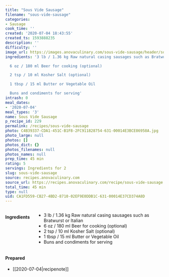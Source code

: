 ```yaml
---
title: "Sous Vide Sausage"
filename: "sous-vide-sausage"
categories:
- Sausage
cook_time: ''
created: '2020-07-04 18:43:55'
created_ts: 1593888235
description: ''
difficulty: ''
image_url: https://images.anovaculinary.com/sous-vide-sausage/header/sous-vide-sausage-header-og.jpg
ingredients: '3 lb / 1.36 kg Raw natural casing sausages such as Bratwurst or Italian

  6 oz / 180 ml Beer for cooking (optional)

  2 tsp / 10 ml Kosher Salt (optional)

  1 tbsp / 15 ml Butter or Vegetable Oil

  Buns and condiments for serving'
intrash: 0
meal_dates:
- '2020-07-04'
meal_types: '3'
name: Sous Vide Sausage
p_recipe_id: 229
permalink: /recipes/sous-vide-sausage
photo: C4B39337-CDA1-451C-B1F8-2FC911828754-631-00014E3BCE86958A.jpg
photo_large: null
photos: []
photos_dict: {}
photos_filenames: null
photos_names: null
prep_time: 45 min
rating: 5
servings: Ingredients for 2
slug: sous-vide-sausage
source: recipes.anovaculinary.com
source_url: https://recipes.anovaculinary.com/recipe/sous-vide-sausage
total_time: 45 min
type: null
uid: CA1FD559-CB27-4BD2-8710-02EF9E0DDB1C-631-00014E37CD374A8D
---
```

<div class="large-8 medium-7 columns" id="writeup">	</div><!-- #writeup -->
</div><!-- #row-one -->
<div class="row" id="row-two">	<div class="medium-4 small-5 columns"><h4 id="ingredients">Ingredients</h4><div class="box box-ingredients content"><ul>
<li>3 lb / 1.36 kg Raw natural casing sausages such as Bratwurst or Italian</li>
<li>6 oz / 180 ml Beer for cooking (optional)</li>
<li>2 tsp / 10 ml Kosher Salt (optional)</li>
<li>1 tbsp / 15 ml Butter or Vegetable Oil</li>
<li>Buns and condiments for serving</li>
</ul>
</div>	</div>	<div class="medium-6 small-7 columns">	</div>	<div class="medium-2 columns" id="photo-sidebar">		<div class="" id="meals"><h4>Prepared</h4><ul>
<li>[[2020-07-04|recipenote]]</li>
</ul>
		</div>